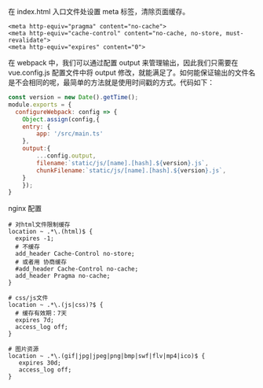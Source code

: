 在 index.html 入口文件处设置 meta 标签，清除页面缓存。

```
<meta http-equiv="pragma" content="no-cache">
<meta http-equiv="cache-control" content="no-cache, no-store, must-revalidate">
<meta http-equiv="expires" content="0">
```

在 webpack 中，我们可以通过配置 output 来管理输出，因此我们只需要在 vue.config.js 配置文件中将 output 修改，就能满足了。如何能保证输出的文件名是不会相同的呢，最简单的方法就是使用时间戳的方式。代码如下：

```js
const version = new Date().getTime();
module.exports = {
  configureWebpack: config => {
    Object.assign(config,{
    entry: {
        app: '/src/main.ts'
    },
    output:{
        ...config.output,
        filename:`static/js/[name].[hash].${version}.js`,
        chunkFilename:`static/js/[name].[hash].${version}.js`,
    }
    });
}

```

nginx 配置

```
# 对html文件限制缓存
location ~ .*\.(html)$ {
  expires -1;
  # 不缓存
  add_header Cache-Control no-store;
  # 或者用 协商缓存
  #add_header Cache-Control no-cache;
  add_header Pragma no-cache;
}

# css/js文件
location ~ .*\.(js|css)?$ {
  # 缓存有效期：7天
  expires 7d;
  access_log off;
}

# 图片资源
location ~ .*\.(gif|jpg|jpeg|png|bmp|swf|flv|mp4|ico)$ {
   expires 30d;
   access_log off;
}
```
